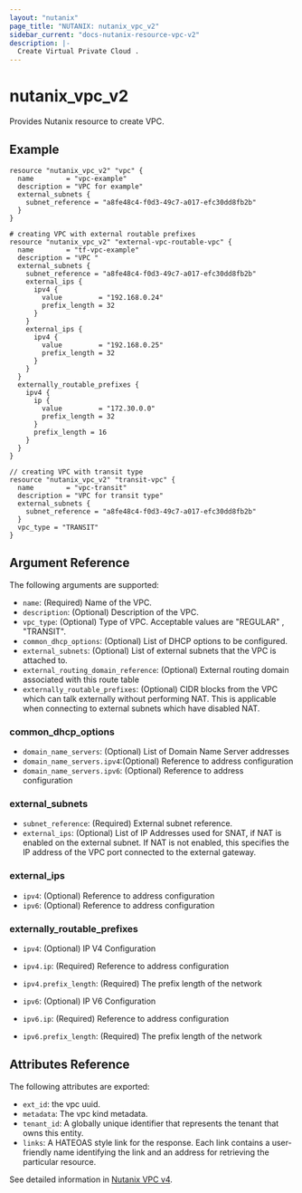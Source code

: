 ```yaml
---
layout: "nutanix"
page_title: "NUTANIX: nutanix_vpc_v2"
sidebar_current: "docs-nutanix-resource-vpc-v2"
description: |-
  Create Virtual Private Cloud .
---
```


# nutanix_vpc_v2

Provides Nutanix resource to create VPC.

## Example

```hcl
resource "nutanix_vpc_v2" "vpc" {
  name        = "vpc-example"
  description = "VPC for example"
  external_subnets {
    subnet_reference = "a8fe48c4-f0d3-49c7-a017-efc30dd8fb2b"
  }
}

# creating VPC with external routable prefixes
resource "nutanix_vpc_v2" "external-vpc-routable-vpc" {
  name        = "tf-vpc-example"
  description = "VPC "
  external_subnets {
    subnet_reference = "a8fe48c4-f0d3-49c7-a017-efc30dd8fb2b"
    external_ips {
      ipv4 {
        value         = "192.168.0.24"
        prefix_length = 32
      }
    }
    external_ips {
      ipv4 {
        value         = "192.168.0.25"
        prefix_length = 32
      }
    }
  }
  externally_routable_prefixes {
    ipv4 {
      ip {
        value         = "172.30.0.0"
        prefix_length = 32
      }
      prefix_length = 16
    }
  }
}

// creating VPC with transit type
resource "nutanix_vpc_v2" "transit-vpc" {
  name        = "vpc-transit"
  description = "VPC for transit type"
  external_subnets {
    subnet_reference = "a8fe48c4-f0d3-49c7-a017-efc30dd8fb2b"
  }
  vpc_type = "TRANSIT"
}

```

## Argument Reference

The following arguments are supported:

- `name`: (Required) Name of the VPC.
- `description`: (Optional) Description of the VPC.
- `vpc_type`: (Optional) Type of VPC. Acceptable values are "REGULAR" , "TRANSIT".
- `common_dhcp_options`: (Optional) List of DHCP options to be configured.
- `external_subnets`: (Optional) List of external subnets that the VPC is attached to.
- `external_routing_domain_reference`: (Optional) External routing domain associated with this route table
- `externally_routable_prefixes`: (Optional) CIDR blocks from the VPC which can talk externally without performing NAT. This is applicable when connecting to external subnets which have disabled NAT.

### common_dhcp_options

- `domain_name_servers`: (Optional) List of Domain Name Server addresses
- `domain_name_servers.ipv4`:(Optional) Reference to address configuration
- `domain_name_servers.ipv6`: (Optional) Reference to address configuration

### external_subnets

- `subnet_reference`: (Required) External subnet reference.
- `external_ips`: (Optional) List of IP Addresses used for SNAT, if NAT is enabled on the external subnet. If NAT is not enabled, this specifies the IP address of the VPC port connected to the external gateway.

### external_ips

- `ipv4`: (Optional) Reference to address configuration
- `ipv6`: (Optional) Reference to address configuration

### externally_routable_prefixes

- `ipv4`: (Optional) IP V4 Configuration
- `ipv4.ip`: (Required) Reference to address configuration
- `ipv4.prefix_length`: (Required) The prefix length of the network

- `ipv6`: (Optional) IP V6 Configuration
- `ipv6.ip`: (Required) Reference to address configuration
- `ipv6.prefix_length`: (Required) The prefix length of the network

## Attributes Reference

The following attributes are exported:

- `ext_id`: the vpc uuid.
- `metadata`: The vpc kind metadata.
- `tenant_id`: A globally unique identifier that represents the tenant that owns this entity.
- `links`: A HATEOAS style link for the response. Each link contains a user-friendly name identifying the link and an address for retrieving the particular resource.

See detailed information in [Nutanix VPC v4](https://developers.nutanix.com/api-reference?namespace=networking&version=v4.0).
